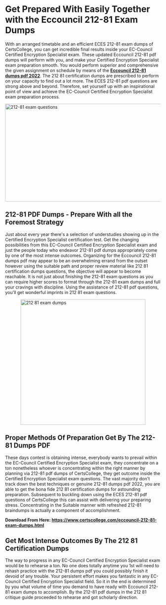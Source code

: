 <h1><strong>Get Prepared With Easily Together with the Eccouncil 212-81 Exam Dumps&nbsp;</strong></h1>
<p><span style="font-weight: 400;">With an arranged timetable and an efficient ECES 212-81 exam dumps of CertsCollege, you can get incredible final results inside your EC-Council Certified Encryption Specialist exam. These updated Eccouncil 212-81 pdf dumps will perform with you, and make your Certified Encryption Specialist exam preparation smooth. You would perform superior and comprehensive the given assignment on schedule by means of the <strong><a href="https://www.certscollege.com/eccouncil-212-81-exam-dumps.html">Eccouncil 212-81 dumps pdf 2022</a></strong>. The 212 81 certification dumps are prescribed to perform on your capacity to find out a lot more. The ECES 212-81 pdf questions are strong above and beyond. Therefore, set yourself up with an inspirational point of view and achieve the EC-Council Certified Encryption Specialist exam preparation process.&nbsp;</span></p>
<p><span style="font-weight: 400;"><img style="display: block; margin-left: auto; margin-right: auto;" src="https://i.ibb.co/CPDK3ps/Yellow-and-Blue-Initiative-Blog-Banner.png" alt="212-81 exam questions" width="559" height="315" /></span></p>
<h2><strong>212-81 PDF Dumps - Prepare With all the Foremost Strategy</strong></h2>
<p><span style="font-weight: 400;">Just about every year there's a selection of understudies showing up in the Certified Encryption Specialist certification test. Get the changing possibilities from this EC-Council Certified Encryption Specialist exam and just the people today who endeavor 212-81 pdf dumps appropriately come by one of the most intense outcomes. Organizing for the Eccouncil 212-81 dumps pdf may appear to be an overwhelming errand from the outset however using the suitable path and proper review material like 212 81 certification dumps questions, the objective will appear to become reachable. It is not just about finishing the 212-81 exam questions as you can require higher scores to format through the 212-81 exam dumps and full your cravings with discipline. Using the assistance of 212-81 pdf questions, you'll get wonderful imprints in 212 81 exam questions.</span></p>
<p><span style="font-weight: 400;"><a href="https://tinyurl.com/yjd9jmn5"><img style="display: block; margin-left: auto; margin-right: auto;" src="https://i.ibb.co/9tMrhdY/Teacher-Appreciation-Invitation.png" alt="212 81 exam dumps " width="404" height="404" /></a></span></p>
<h2><strong>Proper Methods Of Preparation Get By The 212-81 Dumps PDF</strong></h2>
<p><span style="font-weight: 400;">These days contest is obtaining intense, everybody wants to prevail within the EC-Council Certified Encryption Specialist exam, they concentrate on a ton nonetheless whoever is concentrating within the right manner by planning via 212-81 pdf dumps of CertsCollege, they get outcome inside the Certified Encryption Specialist exam questions. The vast majority don't track down the best techniques or genuine 212-81 dumps pdf 2022, you are able to get the bona fide 212 81 certification dumps for astounding preparation. Subsequent to buckling down using the ECES 212-81 pdf questions of CertsCollege this can assist with delivering your preparing stress. Concentrating in the Suitable manner with refreshed 212-81 braindumps is actually a component of accomplishment.</span></p>
<p><span style="font-weight: 400;"><strong>Download From Here: <a href="https://www.certscollege.com/eccouncil-212-81-exam-dumps.html">https://www.certscollege.com/eccouncil-212-81-exam-dumps.html</a></strong></span></p>
<h2><strong>Get Most Intense Outcomes By The 212 81 Certification Dumps</strong></h2>
<p><span style="font-weight: 400;">The way to progress in any EC-Council Certified Encryption Specialist exam would be to rehearse a ton. No one does totally anytime you 1st will need to rehash practice with the 212-81 dumps pdf you could possibly finish it devoid of any trouble. Your persistent effort makes you fantastic in any EC-Council Certified Encryption Specialist field. So it in the end is determined by you what volume of time you demand to have ready with Eccouncil 212-81 exam dumps to accomplish. By the 212-81 pdf dumps in the 212 81 critique guide proceeded to rehearse and got scholarly direction.</span></p>

